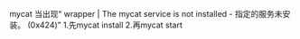 mycat 
当出现“ wrapper  | The mycat service is not installed - 指定的服务未安装。 (0x424)”
1.先mycat install
2.再mycat start